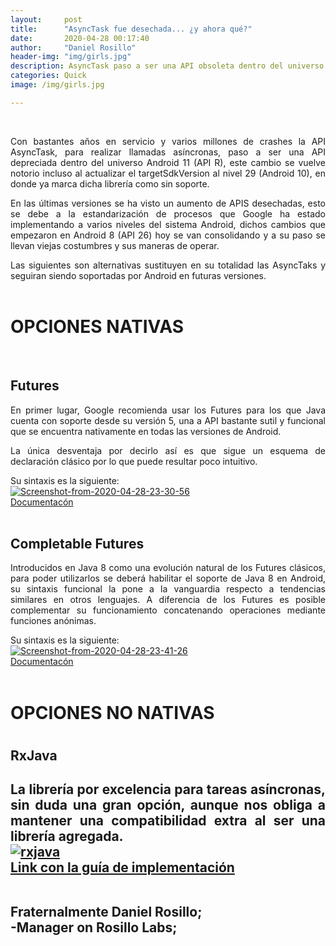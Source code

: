 ```yaml
---
layout:     post
title:      "AsyncTask fue desechada... ¿y ahora qué?"
date:       2020-04-28 00:17:40
author:     "Daniel Rosillo"
header-img: "img/girls.jpg"
description: AsyncTask paso a ser una API obsoleta dentro del universo Android 10(API 29), este cambio es inmediato y se ve reflejado al actualizar el targetSdkVersion al nivel 29.
categories: Quick
image: /img/girls.jpg

---
```

<div style="text-align: justify;">
<br>
<p>Con bastantes años en servicio y varios millones de crashes la API AsyncTask, para realizar llamadas asíncronas, paso a ser una API depreciada dentro del universo Android 11 (API R), este cambio se vuelve notorio incluso al actualizar el targetSdkVersion al nivel 29 (Android 10), en donde ya marca dicha librería como sin soporte. 

<p>En las últimas versiones se ha visto un aumento de APIS desechadas, esto se debe a la estandarización de procesos que Google ha estado implementando a varios niveles del sistema Android, dichos cambios que empezaron en Android 8 (API 26) hoy se van consolidando y a su paso se llevan viejas costumbres y sus maneras de operar. 

<p>Las siguientes son alternativas sustituyen en su totalidad las AsyncTaks y seguiran siendo soportadas por Android en futuras versiones.
<br>
<br>
<h1>OPCIONES NATIVAS</h1>
<br>
<h2>Futures</h2>

<P>En primer lugar, Google recomienda usar los Futures para los que Java cuenta con soporte desde su versión 5, una a API bastante sutil y funcional que se encuentra nativamente en todas las versiones de Android.

<P>La única desventaja por decirlo así es que sigue un esquema de declaración clásico por lo que puede resultar poco intuitivo.
<br>
<p>Su sintaxis es la siguiente: 
<br>
<a href="https://ibb.co/TwV9H6Q"><img src="https://i.ibb.co/TwV9H6Q/Screenshot-from-2020-04-28-23-30-56.png" alt="Screenshot-from-2020-04-28-23-30-56" border="0"></a>
<br>
<a href="
https://docs.oracle.com/javase/7/docs/api/java/util/concurrent/Future.html">Documentacón</a>
<br>
<br>

<h2>Completable Futures</h2> 

<p>Introducidos en Java 8 como una evolución natural de los Futures clásicos, para poder utilizarlos se deberá habilitar el soporte de Java 8 en Android, su sintaxis funcional la pone a la vanguardia respecto a tendencias similares en otros lenguajes. A diferencia de los Futures es posible complementar su funcionamiento concatenando operaciones mediante funciones anónimas.

<br>
<p>Su sintaxis es la siguiente: 
<br>
<a href="https://ibb.co/PjmCvQM"><img src="https://i.ibb.co/PjmCvQM/Screenshot-from-2020-04-28-23-41-26.png" alt="Screenshot-from-2020-04-28-23-41-26" border="0"></a>
<br>
<a href="https://docs.oracle.com/javase/8/docs/api/java/util/concurrent/CompletableFuture.html">Documentacón</a>
 <br>
<br>
<h1>OPCIONES NO NATIVAS<h1> 

<h2>RxJava<h2> 

<p>La librería por excelencia para tareas asíncronas, sin duda una gran opción, aunque nos obliga a mantener una compatibilidad extra al ser una librería agregada.
<br>
<a href="https://ibb.co/zGfKLMg"><img src="https://i.ibb.co/zGfKLMg/rxjava.png" alt="rxjava" border="0"></a>
<br>
<a href="https://github.com/ReactiveX/RxJava ">Link con la guía de implementación</a>
<br>
<br>
<p>Fraternalmente Daniel Rosillo;<br>
-Manager on Rosillo Labs;